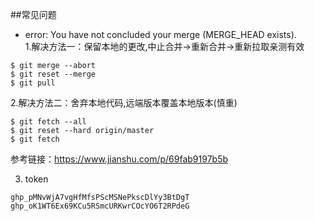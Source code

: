 ##常见问题  
+ error: You have not concluded your merge (MERGE_HEAD exists).  
1.解决方法一：保留本地的更改,中止合并->重新合并->重新拉取亲测有效 
``` 
$ git merge --abort
$ git reset --merge
$ git pull
```
2.解决方法二：舍弃本地代码,远端版本覆盖本地版本(慎重)
```
$ git fetch --all
$ git reset --hard origin/master
$ git fetch
```
参考链接：https://www.jianshu.com/p/69fab9197b5b 

3. token
```
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
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
```